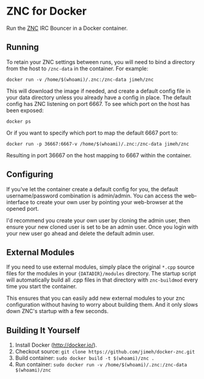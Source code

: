 # ZNC for Docker

Run the [ZNC](http://znc.in) IRC Bouncer in a Docker container.


## Running

To retain your ZNC settings between runs, you will need to bind a directory
from the host to `/znc-data` in the container. For example:

    docker run -v /home/$(whoami)/.znc:/znc-data jimeh/znc

This will download the image if needed, and create a default config file in
your data directory unless you already have a config in place. The default
config has ZNC listening on port 6667. To see which port on the host has been
exposed:

    docker ps

Or if you want to specify which port to map the default 6667 port to:

    docker run -p 36667:6667-v /home/$(whoami)/.znc:/znc-data jimeh/znc

Resulting in port 36667 on the host mapping to 6667 within the container.


## Configuring

If you've let the container create a default config for you, the default
username/password combination is admin/admin. You can access the web-interface
to create your own user by pointing your web-browser at the opened port.

I'd recommend you create your own user by cloning the admin user, then ensure
your new cloned user is set to be an admin user. Once you login with your new
user go ahead and delete the default admin user.


## External Modules

If you need to use external modules, simply place the original `*.cpp` source
files for the modules in your `{DATADIR}/modules` directory. The startup
script will automatically build all .cpp files in that directory with
`znc-buildmod` every time you start the container.

This ensures that you can easily add new external modules to your znc
configuration without having to worry about building them. And it only slows
down ZNC's startup with a few seconds.


## Building It Yourself

1. Install Docker (http://docker.io/).
2. Checkout source: `git clone https://github.com/jimeh/docker-znc.git`
3. Build container: `sudo docker build -t $(whoami)/znc .`
4. Run container: `sudo docker run -v /home/$(whoami)/.znc:/znc-data $(whoami)/znc`

